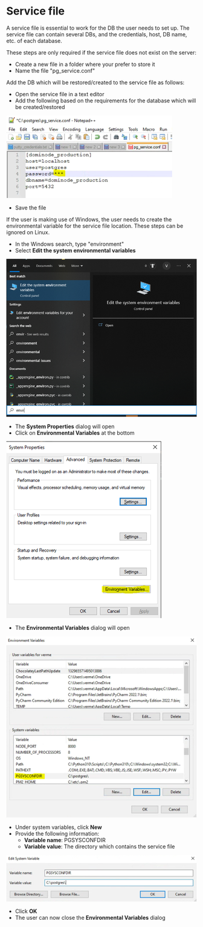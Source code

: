 # Service file

A service file is essential to work for the DB the user needs to set up.
The service file can contain several DBs, and the credentials, host, DB name, etc. of each database.

These steps are only required if the service file does not exist on the server:
- Create a new file in a folder where your prefer to store it
- Name the file "pg_service.conf"

Add the DB which will be restored/created to the service file as follows:
- Open the service file in a text editor
- Add the following based on the requirements for the database which will be created/restored

![Service file](img/service-file-db.png)

- Save the file

If the user is making use of Windows, the user needs to create the environmental variable for the
service file location. These steps can be ignored on Linux.

- In the Windows search, type "environment"
- Select **Edit the system environmental variables**

![Windows environment](img/windows-search-environment.png)

- The **System Properties** dialog will open
- Click on **Environmental Variables** at the bottom

![Windows system](img/windows-system-properties.png)

- The **Environmental Variables** dialog will open

![Windows environmental variables](img/windows-environmental-variables.png)

- Under system variables, click **New**
- Provide the following information:
  - **Variable name**: PGSYSCONFDIR
  - **Variable value**: The directory which contains the service file

![Windows environment new](img/windows-environment-new.png)

- Click **OK**
- The user can now close the **Environmental Variables** dialog